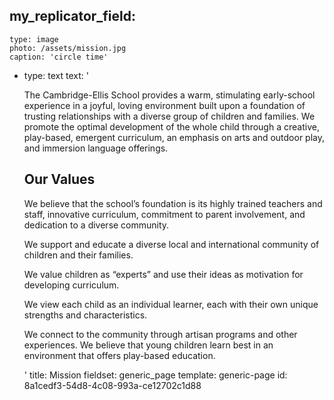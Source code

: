 my_replicator_field:
  -
    type: image
    photo: /assets/mission.jpg
    caption: 'circle time'
  -
    type: text
    text: '<p>The Cambridge-Ellis School provides a warm, stimulating early-school experience in a joyful, loving environment built upon a foundation of trusting relationships with a diverse group of children and families.&nbsp;We promote the optimal development of the whole child through a creative, play-based, emergent curriculum, an emphasis on arts and outdoor play, and immersion language offerings.&nbsp;&nbsp;</p><h2>Our Values</h2><p>We believe that the school’s foundation is its highly trained teachers and staff, innovative curriculum, commitment to parent involvement, and dedication to a diverse community.</p><p>We support and educate a diverse local and international community of children and their families.</p><p>We value children as “experts” and use their ideas as motivation for developing curriculum.</p><p>We view each child as an individual learner, each with their own unique strengths and characteristics.</p><p>We connect to the community through artisan programs and other experiences. We believe that young children learn best in an environment that offers play-based education.</p>'
title: Mission
fieldset: generic_page
template: generic-page
id: 8a1cedf3-54d8-4c08-993a-ce12702c1d88
